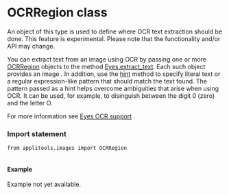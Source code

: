 # OCRRegion class
An object of this type is used to define where OCR text extraction should be done.
This feature is experimental. Please note that the functionality and/or API may change.

You can extract text from an image using OCR by passing one or more [OCRRegion](#) objects to the method [Eyes.extract\_text](./eyes#extracttext-method). Each such object provides an image . In addition, use the [hint](./ocrregion#hint-method) method to specify literal text or a regular expression-like pattern that should match the text found. The pattern passed as a hint helps overcome ambiguities that arise when using OCR. It can be used, for example, to disinguish between the digit 0 (zero) and the letter O.

For more information see [Eyes OCR support](https://applitools.com/docs/features/ocr.html) . 
 ### Import statement 
``` 
from applitools.images import OCRRegion
 
 ``` 

 #### Example 
Example not yet available.